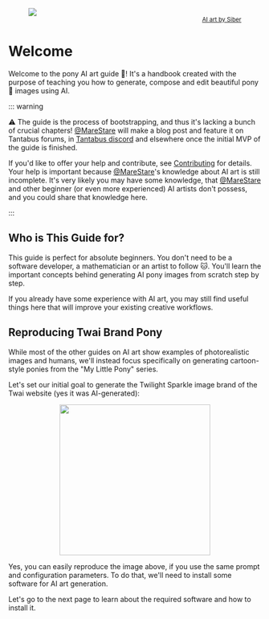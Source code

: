 <figure>
    <img src="/welcome/siber-twi-nebula.jpg" data-figure></img>
    <figcaption style="text-align: right;">
        <sub><a href="https://tantabus.ai/images/33165">AI art by Siber</a></sub>
    </figcaption>
</figure>

# Welcome

Welcome to the pony AI art guide 👋! It's a handbook created with the purpose of teaching you how to generate, compose and edit beautiful pony 🦄 images using AI.

::: warning

⚠️ The guide is the process of bootstrapping, and thus it's lacking a bunch of crucial chapters! [@MareStare] will make a blog post and feature it on Tantabus forums, in [Tantabus discord](https://tantabus.ai/pages/discord) and elsewhere once the initial MVP of the guide is finished.

If you'd like to offer your help and contribute, see [Contributing](./contributing) for details. Your help is important because [@MareStare]'s knowledge about AI art is still incomplete. It's very likely you may have some knowledge, that [@MareStare] and other beginner (or even more experienced) AI artists don't possess, and you could share that knowledge here.

:::

## Who is This Guide for?

This guide is perfect for absolute beginners. You don't need to be a software developer, a mathematician or an artist to follow 🐱. You'll learn the important concepts behind generating AI pony images from scratch step by step.

If you already have some experience with AI art, you may still find useful things here that will improve your existing creative workflows.

## Reproducing Twai Brand Pony

While most of the other guides on AI art show examples of photorealistic images and humans, we'll instead focus specifically on generating cartoon-style ponies from the "My Little Pony" series.

Let's set our initial goal to generate the Twilight Sparkle image brand of the Twai website (yes it was AI-generated):

<p align="center">
    <img src="/twai-brand.png" width="300px" data-figure></img>
</p>

Yes, you can easily reproduce the image above, if you use the same prompt and configuration parameters. To do that, we'll need to install some software for AI art generation.

Let's go to the next page to learn about the required software and how to install it.

[@MareStare]: https://tantabus.ai/profiles/MareStare
